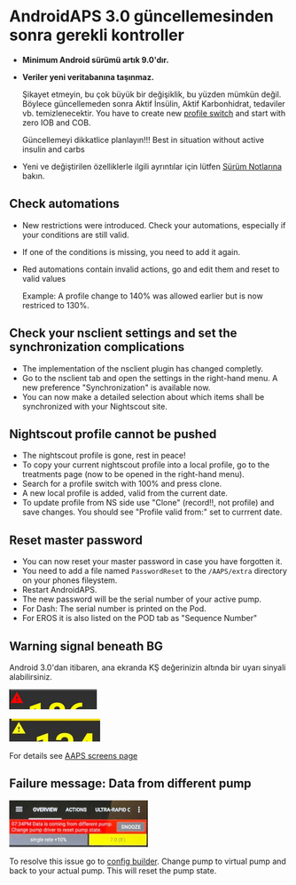 # AndroidAPS 3.0 güncellemesinden sonra gerekli kontroller

* **Minimum Android sürümü artık 9.0'dır.**
* **Veriler yeni veritabanına taşınmaz.**

  Şikayet etmeyin, bu çok büyük bir değişiklik, bu yüzden mümkün değil. Böylece güncellemeden sonra Aktif İnsülin, Aktif Karbonhidrat, tedaviler vb. temizlenecektir. You have to create new [profile switch](../Usage/Profiles) and start with zero IOB and COB.

  Güncellemeyi dikkatlice planlayın!!! Best in situation without active insulin and carbs

* Yeni ve değiştirilen özelliklerle ilgili ayrıntılar için lütfen [Sürüm Notlarına](../Installing-AndroidAPS/Releasenotes) bakın.


## Check automations

* New restrictions were introduced. Check your automations, especially if your conditions are still valid.
* If one of the conditions is missing, you need to add it again.
* Red automations contain invalid actions, go and edit them and reset to valid values

  Example: A profile change to 140% was allowed earlier but is now restriced to 130%.

## Check your nsclient settings and set the synchronization complications

* The implementation of the nsclient plugin has changed completly.
* Go to the nsclient tab and open the settings in the right-hand menu. A new preference "Synchronization" is available now.
* You can now make a detailed selection about which items shall be synchronized with your Nightscout site.

## Nightscout profile cannot be pushed
* The nightscout profile is gone, rest in peace!
* To copy your current nightscout profile into a local profile, go to the treatments page (now to be opened in the right-hand menu).
* Search for a profile switch with 100% and press clone.
* A new local profile is added, valid from the current date.
* To update profile from NS side use "Clone" (record!!, not profile) and save changes. You should see "Profile valid from:" set to currrent date.

## Reset master password
* You can now reset your master password in case you have forgotten it.
* You need to add a file named `PasswordReset` to the `/AAPS/extra` directory on your phones fileystem.
* Restart AndroidAPS.
* The new password will be the serial number of your active pump.
* For Dash: The serial number is printed on the Pod.
* For EROS it is also listed on the POD tab as "Sequence Number"

## Warning signal beneath BG

Android 3.0'dan itibaren, ana ekranda KŞ değerinizin altında bir uyarı sinyali alabilirsiniz.

  ![Red BG warning](../images/bg_warn_red.png)

  ![Yellow BG warning](../images/bg_warn_yellow.png)

For details see [AAPS screens page](../Getting-Started/Screenshots#bg-warning-sign)


## Failure message: Data from different pump

   ![Failure message: Data from different pump](../images/Screen_DifferentPump.png)

To resolve this issue go to [config builder](../Configuration/Config-Builder#pump). Change pump to virtual pump and back to your actual pump. This will reset the pump state.
